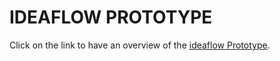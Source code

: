 # IDEAFLOW PROTOTYPE

Click on the link to have an overview of the [ideaflow Prototype](https://www.loom.com/share/3b005e159447426fa7fa20d1e4d9a516?t=266).

